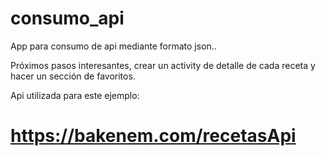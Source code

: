 # consumo_api

App para consumo de api mediante formato json..

Próximos pasos interesantes, crear un activity de detalle de cada receta y
hacer un sección de favoritos. 

Api utilizada para este ejemplo:

# https://bakenem.com/recetasApi
